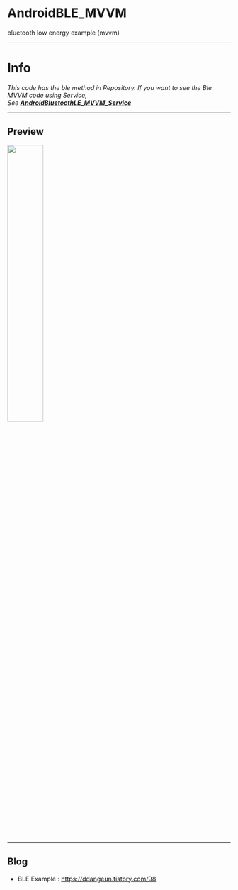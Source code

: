 # AndroidBLE_MVVM
bluetooth low energy example (mvvm)

---

# Info

*This code has the ble method in Repository.
If you want to see the Ble MVVM code using Service,  
See [**AndroidBluetoothLE_MVVM_Service**](https://github.com/DDANGEUN/AndroidBluetoothLE_MVVM_Service)*

---


## Preview

<img src = "https://github.com/DDANGEUN/AndroidBLE_MVVM/blob/master/ble.gif" width="40%">

---

## Blog
- BLE Example : https://ddangeun.tistory.com/98
